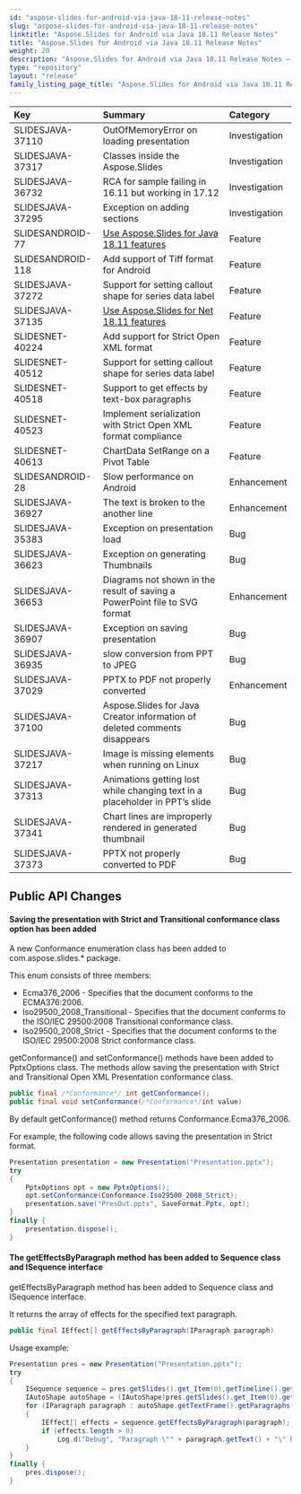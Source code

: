 ```yaml
---
id: "aspose-slides-for-android-via-java-18-11-release-notes"
slug: "aspose-slides-for-android-via-java-18-11-release-notes"
linktitle: "Aspose.Slides for Android via Java 18.11 Release Notes"
title: "Aspose.Slides for Android via Java 18.11 Release Notes"
weight: 20
description: "Aspose.Slides for Android via Java 18.11 Release Notes – the latest updates and fixes."
type: "repository"
layout: "release"
family_listing_page_title: "Aspose.Slides for Android via Java 18.11 Release Notes"
---
```


|**Key**|**Summary**|**Category**|
| :- | :- | :- |
|SLIDESJAVA-37110|OutOfMemoryError on loading presentation|Investigation|
|SLIDESJAVA-37317|Classes inside the Aspose.Slides|Investigation|	
|SLIDESJAVA-36732|RCA for sample failing in 16.11 but working in 17.12|Investigation|
|SLIDESJAVA-37295|Exception on adding sections|Investigation|
|SLIDESANDROID-77|[Use Aspose.Slides for Java 18.11 features](/slides/java/release-notes/2018/aspose-slides-for-java-18-11-release-notes/)|Feature|
|SLIDESANDROID-118|Add support of Tiff format for Android|Feature|
|SLIDESJAVA-37272|Support for setting callout shape for series data label|Feature|
|SLIDESJAVA-37135|[Use Aspose.Slides for Net 18.11 features](/slides/net/release-notes/2018/aspose-slides-for-net-18-11-release-notes/)|Feature|
|SLIDESNET-40224|Add support for Strict Open XML format|Feature|
|SLIDESNET-40512|Support for setting callout shape for series data label|Feature|
|SLIDESNET-40518|Support to get effects by text-box paragraphs|Feature|
|SLIDESNET-40523|Implement serialization with Strict Open XML format compliance|Feature|
|SLIDESNET-40613|ChartData SetRange on a Pivot Table|Feature|
|SLIDESANDROID-28|Slow performance on Android|Enhancement|
|SLIDESJAVA-36927|The text is broken to the another line|Enhancement|
|SLIDESJAVA-35383|Exception on presentation load|Bug|
|SLIDESJAVA-36623|Exception on generating Thumbnails|Bug|
|SLIDESJAVA-36653|Diagrams not shown in the result of saving a PowerPoint file to SVG format|Enhancement|
|SLIDESJAVA-36907|Exception on saving presentation|Bug|
|SLIDESJAVA-36935|slow conversion from PPT to JPEG|Bug|
|SLIDESJAVA-37029|PPTX to PDF not properly converted|Enhancement|
|SLIDESJAVA-37100|Aspose.Slides for Java Creator information of deleted comments disappears|Bug|
|SLIDESJAVA-37217|Image is missing elements when running on Linux|Bug|
|SLIDESJAVA-37313|Animations getting lost while changing text in a placeholder in PPT’s slide|Bug|
|SLIDESJAVA-37341|Chart lines are improperly rendered in generated thumbnail|Bug|
|SLIDESJAVA-37373|PPTX not properly converted to PDF|Bug|
## **Public API Changes**
#### **Saving the presentation with Strict and Transitional conformance class option has been added**
A new Conformance enumeration class has been added to com.aspose.slides.* package.

This enum consists of three members:

- Ecma376_2006 - Specifies that the document conforms to the ECMA376:2006.
- Iso29500_2008_Transitional - Specifies that the document conforms to the ISO/IEC 29500:2008 Transitional conformance class.
- Iso29500_2008_Strict - Specifies that the document conforms to the ISO/IEC 29500:2008 Strict conformance class.

getConformance() and setConformance() methods have been added to PptxOptions class.
The methods allow saving the presentation with Strict and Transitional Open XML Presentation conformance class.

``` java
public final /*Conformance*/ int getConformance();
public final void setConformance(/*Conformance*/int value)
```

By default getConformance() method returns Conformance.Ecma376_2006.

For example, the following code allows saving the presentation in Strict format.

``` java
Presentation presentation = new Presentation("Presentation.pptx");
try
{
	PptxOptions opt = new PptxOptions();
	opt.setConformance(Conformance.Iso29500_2008_Strict);
	presentation.save("PresOut.pptx", SaveFormat.Pptx, opt);
}
finally {
	presentation.dispose();
}
```

#### **The getEffectsByParagraph method has been added to Sequence class and ISequence interface**
getEffectsByParagraph method has been added to Sequence class and ISequence interface.

It returns the array of effects for the specified text paragraph.

``` java
public final IEffect[] getEffectsByParagraph(IParagraph paragraph)
```

Usage example:

``` java
Presentation pres = new Presentation("Presentation.pptx");
try
{
	ISequence sequence = pres.getSlides().get_Item(0).getTimeline().getMainSequence();
	IAutoShape autoShape = (IAutoShape)pres.getSlides().get_Item(0).getShapes().get_Item(0);
	for (IParagraph paragraph : autoShape.getTextFrame().getParagraphs())
	{
		IEffect[] effects = sequence.getEffectsByParagraph(paragraph);
		if (effects.length > 0)
			Log.d("Debug", "Paragraph \"" + paragraph.getText() + "\" has " + effects[0].getType() + " effect.");
	}
}
finally {
	pres.dispose();
}
```
